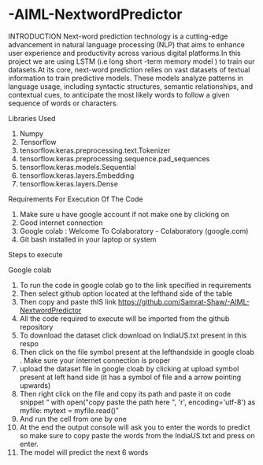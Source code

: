 # -AIML-NextwordPredictor
INTRODUCTION
Next-word prediction technology is a cutting-edge advancement in natural language processing (NLP) that aims to enhance user experience and productivity across various digital platforms.In this project we are using LSTM (i.e long short -term memory model ) to train our datasets.At its core, next-word prediction relies on vast datasets of textual information to train predictive models. These models analyze patterns in language usage, including syntactic structures, semantic relationships, and contextual cues, to anticipate the most likely words to follow a given sequence of words or characters.

Libraries Used
1)	Numpy 
2)	Tensorflow
3)	tensorflow.keras.preprocessing.text.Tokenizer
4)	tensorflow.keras.preprocessing.sequence.pad_sequences
5)	tensorflow.keras.models.Sequential
6)	tensorflow.keras.layers.Embedding
7)	tensorflow.keras.layers.Dense

Requirements For Execution Of The Code
1.	Make  sure u have google account if not make one by clicking on 
2.	Good internet connection
3.	 Google colab : Welcome To Colaboratory - Colaboratory (google.com)
4.	Git bash installed in your laptop or system

Steps to execute

Google colab
1.	To run the code in google colab go to the link specified in requirements
2.	Then select github option located at the lefthand side  of the table 
3.	Then  copy and paste thIS link https://github.com/Samrat-Shaw/-AIML-NextwordPredictor  
4.	All the code  required to execute  will be imported from the github repository
5.	To download the dataset  click  download on IndiaUS.txt present in this respo 
6.	Then click on the file symbol present at the lefthandside in google cloab . Make sure your internet connection is proper 
7.	 upload the dataset file in google cloab  by clicking at upload symbol present at left hand side (it has a symbol of  file and a arrow pointing upwards)  
8.	Then right click on the file and copy its path and paste it on code snippet 
“ with open("copy paste the path here ", 'r', encoding='utf-8') as myfile:
    mytext = myfile.read()”
9.	And run the cell from one by one  
10.	At the end  the output console will ask you to enter the words to predict so make sure to copy paste the words from the IndiaUS.txt
and press on enter.
11.	The model will predict the next 6 words 
